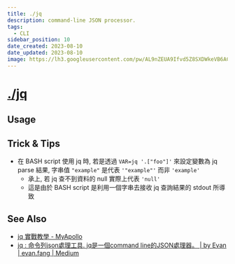 ```yaml
---
title: ./jq
description: command-line JSON processor.
tags:
  - CLI
sidebar_position: 10
date_created: 2023-08-10
date_updated: 2023-08-10
image: https://lh3.googleusercontent.com/pw/AL9nZEUA9Ifvd5Z8SXDWkeVB6AC4MPGwnXaL6kBXNPoXwOQQ2jOcZ1Jw_0p8TKK8C3ZX0e67_FOY15eDrm7aaXSQJcKtoUzC80SAQEHsaBy6qS2AqNNs5VUFNXBKm439y_1wkvmDl-PnL8ReojnIumNlEvOXBg=w800-no?authuser=0
---
```


# [./jq](https://jqlang.github.io/jq/)

## Usage

## Trick & Tips

- 在 BASH script 使用 jq 時, 若是透過 `VAR=jq '.["foo"]'` 來設定變數為 jq parse 結果, 字串值 `"example"` 是代表 `'"example"'` 而非 `'example'`
  - 承上, 若 jq 查不到資料的 null 實際上代表 `'null'`
  - 這是由於 BASH script 是利用一個字串去接收 jq 查詢結果的 stdout 所導致

## See Also

- [jq 實戰教學 - MyApollo](https://myapollo.com.tw/blog/jq-by-example/)
- [jq : 命令列json處理工具. jq是一個command line的JSON處理器。 | by Evan | evan.fang | Medium](https://medium.com/evan-fang/jq-%E5%91%BD%E4%BB%A4%E5%88%97json%E8%99%95%E7%90%86%E5%B7%A5%E5%85%B7-a553c8940ef5)
